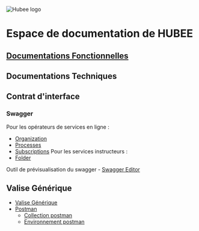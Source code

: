 ![Hubee logo](https://apirecettenhube.imfr.cgi.com/authenticationendpoint/images/logo_hubee.png)





# Espace de documentation de HUBEE

## [Documentations Fonctionnelles](https://github.com/dinum-HubEE/Documentations/tree/main/Documentations%20Fonctionnelles)

## Documentations Techniques

## Contrat d'interface
  
### Swagger
Pour les opérateurs de services en ligne :
- [Organization](https://github.com/dinum-HubEE/Documentations/tree/main/Documentations%20Techniques/Swagger)
- [Processes](https://github.com/dinum-HubEE/Documentations/tree/main/Documentations%20Techniques/Swagger)
- [Subscriptions](https://github.com/dinum-HubEE/Documentations/tree/main/Documentations%20Techniques/Swagger)
Pour les services instructeurs :
- [Folder](https://github.com/dinum-HubEE/Documentations/tree/main/Documentations%20Techniques/Swagger)

Outil de prévisualisation du swagger - [Swagger Editor](https://editor.swagger.io/)

## Valise Générique

- [Valise Générique](https://github.com/dinum-HubEE/Documentations/tree/main/Documentations%20Techniques/valise_g%C3%A9n%C3%A9rique)
- [Postman](https://www.postman.com/downloads/)
	- [Collection postman](https://github.com/dinum-HubEE/Documentations/tree/main/Documentations%20Techniques/valise_g%C3%A9n%C3%A9rique/COLLECTION)
	- [Environnement postman](https://github.com/dinum-HubEE/Documentations/tree/main/Documentations%20Techniques/valise_g%C3%A9n%C3%A9rique/ENVIRONNEMENT)
